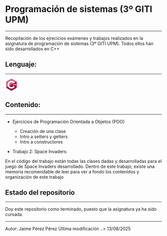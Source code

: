 # Programación de sistemas (3º GITI UPM)
--------

Recopilación de los ejrecicios exámenes y trabajos realizados en la asignatura de programación de sistemas (3º GITI UPM). Todos ellos han sido desarrollados en C++

## Lenguaje: 
-----------
 <img src="https://github.com/jimmyperezp/jimmyperezp/blob/main/cpp.svg" alt="c++" width="40" height="40"/> 

## Contenido:
----------

- Ejercicios de Programación Orientada a Objetos (POO)
  - Creación de una clase
  - Intro a setters y getters
  - Intro a constructores
 
- Trabajo 2: Space Invaders:

En el código del trabajo están todas las clases dadas y desarrolladas para el juego de Space Invaders desarrollado. Dentro de este trabajo, existe una memoria recomendable de leer para ver a fondo los contenidos y organización de este trabajo


## Estado del repositorio
----------
Doy este repositorio como terminado, puesto que la asignatura ya ha sido cursada.



--------
Autor: Jaime Pérez Pérez
Última modificación ..> 13/08/2025



